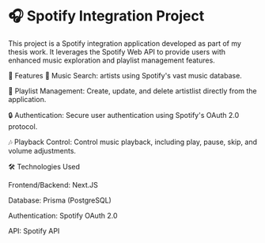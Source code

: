 # 🎧 Spotify Integration Project
This project is a Spotify integration application developed as part of my thesis work. It leverages the Spotify Web API to provide users with enhanced music exploration and playlist management features.

🚀 Features
🎵 Music Search: artists using Spotify's vast music database.​

📂 Playlist Management: Create, update, and delete artistlist directly from the application.​

🔒 Authentication: Secure user authentication using Spotify's OAuth 2.0 protocol.​

🎶 Playback Control: Control music playback, including play, pause, skip, and volume adjustments.​

🛠️ Technologies Used

Frontend/Backend: Next.JS​

Database: Prisma (PostgreSQL)​

Authentication: Spotify OAuth 2.0​

API: Spotify API

